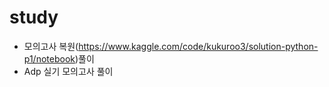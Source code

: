 # study
- 모의고사 복원(https://www.kaggle.com/code/kukuroo3/solution-python-p1/notebook)풀이
- Adp 실기 모의고사 풀이
